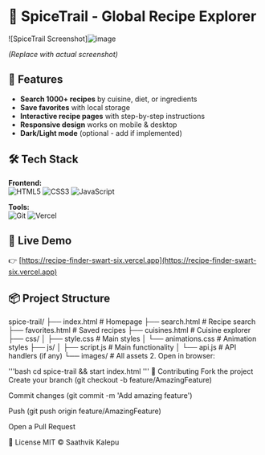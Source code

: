 # 🍛 SpiceTrail - Global Recipe Explorer

![SpiceTrail Screenshot]![image](https://github.com/user-attachments/assets/0b25b60a-bc52-41c9-b016-dd589e45cb3e)
 
*(Replace with actual screenshot)*

## 🌟 Features
- **Search 1000+ recipes** by cuisine, diet, or ingredients
- **Save favorites** with local storage
- **Interactive recipe pages** with step-by-step instructions
- **Responsive design** works on mobile & desktop
- **Dark/Light mode** (optional - add if implemented)

## 🛠️ Tech Stack
**Frontend:**  
![HTML5](https://img.shields.io/badge/HTML5-E34F26?style=flat&logo=html5&logoColor=white)
![CSS3](https://img.shields.io/badge/CSS3-1572B6?style=flat&logo=css3&logoColor=white)
![JavaScript](https://img.shields.io/badge/JavaScript-F7DF1E?style=flat&logo=javascript&logoColor=black)

**Tools:**  
![Git](https://img.shields.io/badge/Git-F05032?style=flat&logo=git&logoColor=white)
![Vercel](https://img.shields.io/badge/Vercel-000000?style=flat&logo=vercel&logoColor=white)

## 🚀 Live Demo
👉 [https://recipe-finder-swart-six.vercel.app](https://recipe-finder-swart-six.vercel.app)

## 📦 Project Structure

spice-trail/
├── index.html # Homepage
├── search.html # Recipe search
├── favorites.html # Saved recipes
├── cuisines.html # Cuisine explorer
├── css/
│ ├── style.css # Main styles
│ └── animations.css # Animation styles
├── js/
│ ├── script.js # Main functionality
│ └── api.js # API handlers (if any)
└── images/ # All assets
2. Open in browser:

'''bash
cd spice-trail && start index.html
'''
🤝 Contributing
Fork the project
Create your branch (git checkout -b feature/AmazingFeature)

Commit changes (git commit -m 'Add amazing feature')

Push (git push origin feature/AmazingFeature)

Open a Pull Request

📄 License
MIT © Saathvik Kalepu
